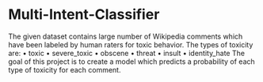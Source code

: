 # Multi-Intent-Classifier

The given dataset contains large number of Wikipedia comments which have been labeled by human raters for toxic behavior. 
The types of toxicity are:
        •	toxic
        •	severe_toxic
        •	obscene
        •	threat
        •	insult
        •	identity_hate
The goal of this project is to create a model which predicts a probability of each type of toxicity for each comment. 
